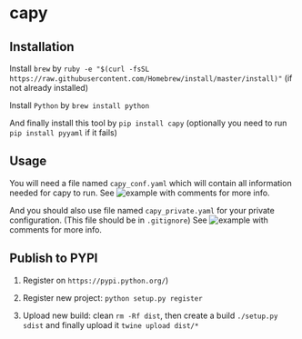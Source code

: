 # capy

## Installation

Install `brew` by `ruby -e "$(curl -fsSL https://raw.githubusercontent.com/Homebrew/install/master/install)"` (if not already installed)

Install `Python` by  `brew install python`

And finally install this tool by `pip install capy` (optionally you need to run `pip install pyyaml` if it fails)

## Usage

You will need a file named `capy_conf.yaml` which will contain all information needed for capy to run.
See ![example](example-capy_conf.yaml) with comments for more info.

And you should also use file named `capy_private.yaml` for your private configuration. (This file should be in `.gitignore`)
See ![example](example-capy_private.yaml) with comments for more info.

## Publish to PYPI

1) Register on `https://pypi.python.org/`)

2) Register new project: `python setup.py register`

3) Upload new build: clean `rm -Rf dist`, then create a build `./setup.py sdist` and finally upload it `twine upload dist/*`

